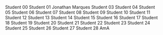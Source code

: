 Student 00
Student 01
Jonathan Marques
Student 03
Student 04
Student 05
Student 06
Student 07
Student 08
Student 09
Student 10
Student 11
Student 12
Student 13
Student 14
Student 15
Student 16
Student 17
Student 18
Student 19
Student 20
Student 21
Student 22
Student 23
Student 24
Student 25
Student 26
Student 27
Student 28
AmA
